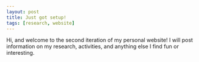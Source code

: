 ```yaml
---
layout: post
title: Just got setup!
tags: [research, website]
---
```


Hi, and welcome to the second iteration of my personal website! I will post information on my research, activities, and anything else I find fun or interesting. 
